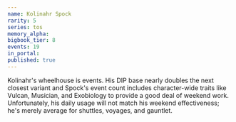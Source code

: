 ```yaml
---
name: Kolinahr Spock
rarity: 5
series: tos
memory_alpha:
bigbook_tier: 8
events: 19
in_portal:
published: true
---
```


Kolinahr's wheelhouse is events. His DIP base nearly doubles the next closest variant and Spock's event count includes character-wide traits like Vulcan, Musician, and Exobiology to provide a good deal of weekend work. Unfortunately, his daily usage will not match his weekend effectiveness; he's merely average for shuttles, voyages, and gauntlet.
